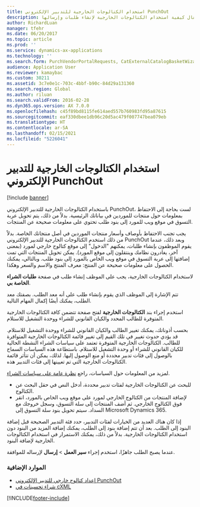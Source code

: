 ```yaml
---
title: استخدام الكتالوجات الخارجية للتدبير الإلكتروني PunchOut‬‬
description: يشرح هذا المقال كيفية استخدام الكتالوجات الخارجية لإنشاء طلبات وإرسالها.
author: RichardLuan
manager: tfehr
ms.date: 06/20/2017
ms.topic: article
ms.prod: ''
ms.service: dynamics-ax-applications
ms.technology: ''
ms.search.form: PurchVendorPortalRequests, CatExternalCatalogBasketWizard, CatExternalCatalogPunchoutDialog
audience: Application User
ms.reviewer: kamaybac
ms.custom: 30211
ms.assetid: 3c7e0e1c-703c-4bbf-b90c-84d29a131360
ms.search.region: Global
ms.author: riluan
ms.search.validFrom: 2016-02-28
ms.dyn365.ops.version: AX 7.0.0
ms.openlocfilehash: c45f89bd8115fe614aed557b760983fd95a87615
ms.sourcegitcommit: eaf330dbee1db96c20d5ac479f007747bea079eb
ms.translationtype: HT
ms.contentlocale: ar-SA
ms.lasthandoff: 02/15/2021
ms.locfileid: "5226041"
---
```

# <a name="use-external-catalogs-for-punchout-e-procurement"></a>استخدام الكتالوجات الخارجية للتدبير الإلكتروني PunchOut‬‬

[!include [banner](../includes/banner.md)]

باستخدام الكتالوجات الخارجية للتدبير الإلكتروني PunchOut، لست بحاجة إلى الاحتفاظ بمعلومات حول منتجات للموردين في بياناتك الرئيسية. بدلاً من ذلك، يتم تحويل عربة التسوق في موقع ويب للمورد إلى بنود طلب تحتوي على معلومات صحيحة عن المنتجات. 

يجب تجنب الاحتفاظ بأوصاف وأسعار منتجات الموردين في أصل منتجاتك الخاصة. بدلاً من ذلك استخدم الكتالوجات الخارجية للتدبير الإلكتروني PunchOut وبعد ذلك، عندما يقوم الموظفون بإنشاء طلبات، يمكنهم "الدخول" إلى موقع كتالوج خارجي لمورد (بمعنى آخر، يغادرون نظامك وينتقلون إلى موقع المورد). يمكن تحويل المنتجات التي تمت إضافتها إلى عربة التسوق في موقع ويب الخاص بالمورد إلى بنود طلب. وبالتالي، يمكنك الحصول على معلومات صحيحة عن المنتج: معرف المنتج والاسم والسعر وهكذا.

لاستخدام الكتالوجات الخارجية، يجب على الموظف إنشاء طلب في صفحة **طلبات الشراء الخاصة بي‬**.

تتم الإشارة إلى الموظف الذي يقوم بإنشاء طلب على أنه معد الطلب. بصفتك معد الطلب، يمكنك أيضًا إكمال المهام التالية.

استخدم إجراء بند **الكتالوجات الخارجية** لفتح صفحة تتضمن كافة الكتالوجات الخارجية المتوفرة للطالب المحدد والكيان القانوني للشراء ووحدة التشغيل للاستلام.

بحسب أذوناتك، يمكنك تغيير الطالب والكيان القانوني للشراء ووحدة التشغيل للاستلام. قد يؤدي حدوث تغيير في تلك القيم إلى تغيير قائمة الكتالوجات الخارجية المتوافرة للطالب. الكتالوجات الخارجية المتوفرة تعتمد على سياسات الشراء النشطة الحالية للكيان القانوني للشراء أو وحدة التشغيل للاستلام. باستطاعة هذه السياسات السماح بالوصول إلى فئات تدبير محددة أو منع الوصول إليها. لذلك، يمكن أن تتأثر قائمة الكتالوجات الخارجية التي تم تعيينها إلى فئات التدبير هذه.

لمزيد من المعلومات حول السياسات، راجع [نظرة عامة على سياسات الشراء](../procurement/purchase-policies.md).

- للبحث عن الكتالوجات الخارجية لفئات تدبير محددة، أدخل النص في حقل البحث عن الكتالوج.
- لإضافة المنتجات من الكتالوج الخارجي لمورد على موقع ويب الخاص بالمورد، انقر فوق الكتالوج الخارجي. ثم أضف المنتجات إلى سلة التسوق، وسجل خروجك مع السداد. سيتم تحويل بنود سلة التسوق إلى Microsoft Dynamics 365.

إذا كان هناك العديد من الخيارات لفئات التدبير، حدد فئة التدبير الصحيحة قبل إضافة البنود إلى الطلب.
بعد أن تتم إضافة بنود إلى الطلب، يمكنك إضافة المزيد من البنود دون استخدام الكتالوجات الخارجية. بدلاً من ذلك، يمكنك الاستمرار في استخدام الكتالوجات الخارجية لإضافة البنود.

عندما يصبح الطلب جاهزًا، استخدم إجراء **سير العمل** > **إرسال** لإرساله للموافقة.

### <a name="additional-resources"></a>الموارد الإضافية

- [إعداد كتالوج خارجي للتدبير الإلكتروني PunchOut‬](set-up-external-catalog-for-punchout.md)
- [شراء تحسينات في cXML](purchasing-cxml-enhancements.md)

[!INCLUDE[footer-include](../../includes/footer-banner.md)]